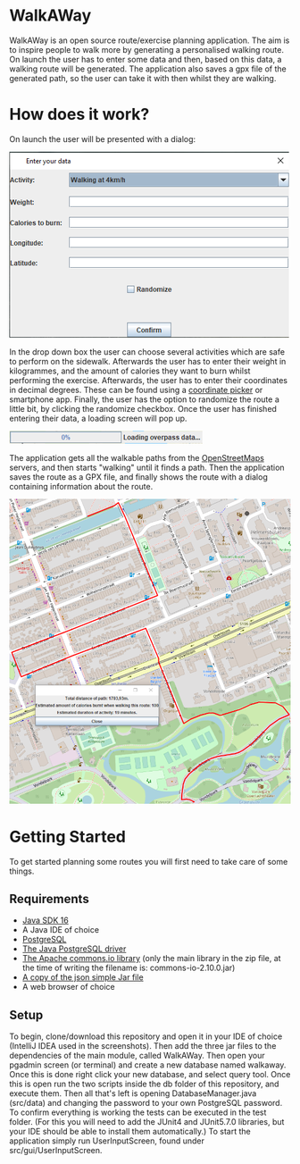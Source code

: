 # WalkAWay
WalkAWay is an open source route/exercise planning application.
The aim is to inspire people to walk more by generating a personalised walking route. 
On launch the user has to enter some data and then, based on this data, a walking route will be generated.
The application also saves a gpx file of the generated path, so the user can take it with then whilst they are walking.

# How does it work?
On launch the user will be presented with a dialog:

![input](InputScreen.png)

In the drop down box the user can choose several activities which are safe to perform on the sidewalk.
Afterwards the user has to enter their weight in kilogrammes, and the amount of calories they want to burn whilst performing the exercise.
Afterwards, the user has to enter their coordinates in decimal degrees. These can be found using a <a href="https://epsg.io/map"> coordinate picker</a> or smartphone app.
Finally, the user has the option to randomize the route a little bit, by clicking the randomize checkbox.
Once the user has finished entering their data, a loading screen will pop up.

![loading](LoadingDialog.png)

The application gets all the walkable paths from the <a href="https://www.openstreetmap.org/">OpenStreetMaps</a> servers, and then starts "walking" until it finds a path.
Then the application saves the route as a GPX file, and finally shows the route with a dialog containing information about the route.

![route](Route.png)

# Getting Started
To get started planning some routes you will first need to take care of some things.

## Requirements
- <a href="https://www.oracle.com/java/technologies/javase-jdk16-downloads.html"> Java SDK 16</a>
- A Java IDE of choice
- <a href="https://www.postgresql.org/download">PostgreSQL</a>
- <a href="https://jdbc.postgresql.org/download.html">The Java PostgreSQL driver
- <a href="https://commons.apache.org/proper/commons-io/download_io.cgi"> The Apache commons.io library</a> (only the main library in the zip file, at the time of writing the filename is: commons-io-2.10.0.jar) 
- <a href="https://cliftonlabs.github.io/json-simple/"> A copy of the json simple Jar file</a>
- A web browser of choice

## Setup
To begin, clone/download this repository and open it in your IDE of choice (IntelliJ IDEA used in the screenshots). Then add the three jar files to the dependencies of the main module, called WalkAWay.
Then open your pgadmin screen (or terminal) and create a new database named walkaway. Once this is done right click your new database, and select query tool.
Once this is open run the two scripts inside the db folder of this repository, and execute them. 
Then all that's left is opening DatabaseManager.java (src/data) and changing the password to your own PostgreSQL password.
To confirm everything is working the tests can be executed in the test folder. (For this you will need to add the JUnit4 and JUnit5.7.0 libraries, but your IDE should be able to install them automatically.)
To start the application simply run UserInputScreen, found under src/gui/UserInputScreen.